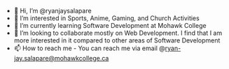 - 👋 Hi, I’m @ryanjaysalapare
- 👀 I’m interested in Sports, Anime, Gaming, and Church Activities
- 🌱 I’m currently learning Software Development at Mohawk College
- 💞️ I’m looking to collaborate mostly on Web Development. I find that I am more interested in it compared to other areas of Software Development
- 📫 How to reach me 
                      - You can reach me via email @ryan-jay.salapare@mohawkcollege.ca 

<!---
ryanjaysalapare/ryanjaysalapare is a ✨ special ✨ repository because its `README.md` (this file) appears on your GitHub profile.
You can click the Preview link to take a look at your changes.
--->
